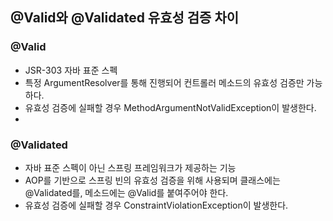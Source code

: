## **@Valid와 @Validated 유효성 검증 차이**

### @Valid
- JSR-303 자바 표준 스펙
- 특정 ArgumentResolver를 통해 진행되어 컨트롤러 메소드의 유효성 검증만 가능하다.
- 유효성 검증에 실패할 경우 MethodArgumentNotValidException이 발생한다.
- 
### @Validated
- 자바 표준 스펙이 아닌 스프링 프레임워크가 제공하는 기능
- AOP를 기반으로 스프링 빈의 유효성 검증을 위해 사용되며 클래스에는 @Validated를, 메소드에는 @Valid를 붙여주어야 한다.
- 유효성 검증에 실패할 경우 ConstraintViolationException이 발생한다.
